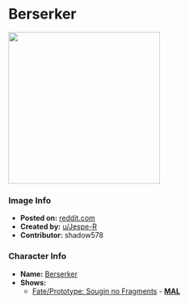 # Berserker

<img src="https://raw.githubusercontent.com/shadow578/Project-Padoru/master/Padoru/U_Jespe-R/fate-henry-jekyll-hyde.png" height="300">

### Image Info
* **Posted on:**     [reddit.com](https://www.reddit.com/r/Padoru/comments/fk9283/daily_padoru_77_henry_jekyll_hyde_fate/)
* **Created by:**    [u/Jespe-R](https://github.com/shadow578/Project-Padoru/blob/master/table-of-contents/creators/uJespeR.md)
* **Contributor:**   shadow578

### Character Info
* **Name:**   [Berserker](https://myanimelist.net/character/134457)
* **Shows:**
  * [Fate/Prototype: Sougin no Fragments](https://github.com/shadow578/Project-Padoru/blob/master/table-of-contents/shows/FatePrototypeSouginnoFragments.md) - [__MAL__](https://myanimelist.net/manga/61005/Fate_Prototype__Sougin_no_Fragments)


